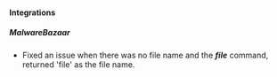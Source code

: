 
#### Integrations
##### MalwareBazaar
- Fixed an issue when there was no file name and the ***file*** command, returned 'file' as the file name.
